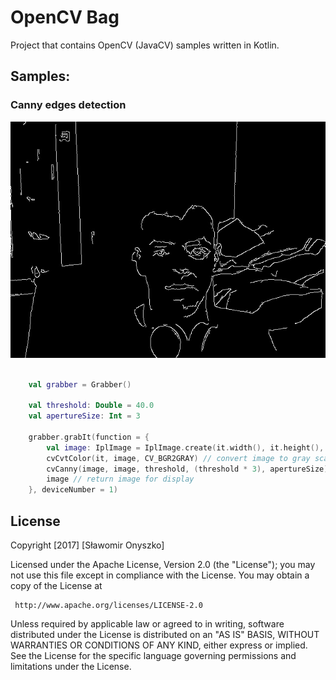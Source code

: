 # OpenCV Bag

Project that contains OpenCV (JavaCV) samples written in Kotlin.

## Samples:

### Canny edges detection

![Canny](https://github.com/MrOnyszko/opencv-bag/blob/master/art/canny.jpeg)

```kotlin

    val grabber = Grabber()

    val threshold: Double = 40.0
    val apertureSize: Int = 3

    grabber.grabIt(function = {
        val image: IplImage = IplImage.create(it.width(), it.height(), IPL_DEPTH_8U, 1) // create new image for gray scale converting
        cvCvtColor(it, image, CV_BGR2GRAY) // convert image to gray scale
        cvCanny(image, image, threshold, (threshold * 3), apertureSize) // apply canny
        image // return image for display
    }, deviceNumber = 1)

```

## License

   Copyright [2017] [Sławomir Onyszko]

   Licensed under the Apache License, Version 2.0 (the "License");
   you may not use this file except in compliance with the License.
   You may obtain a copy of the License at

     http://www.apache.org/licenses/LICENSE-2.0

   Unless required by applicable law or agreed to in writing, software
   distributed under the License is distributed on an "AS IS" BASIS,
   WITHOUT WARRANTIES OR CONDITIONS OF ANY KIND, either express or implied.
   See the License for the specific language governing permissions and
   limitations under the License.